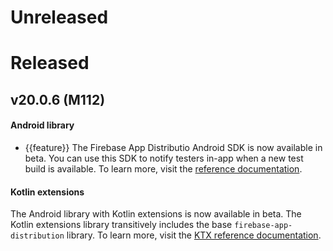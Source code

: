 # Unreleased

# Released

## v20.0.6 (M112)

#### Android library
* {{feature}} The Firebase App Distributio Android SDK is now available in beta. You
  can use this SDK to notify testers in-app when a new test build is available.
  To learn more, visit the
  [reference documentation](/docs/reference/android/com/google/firebase/app-distribution/package-summary).

#### Kotlin extensions
The Android library with Kotlin extensions is now available in
beta. The Kotlin extensions library transitively includes the base
`firebase-app-distribution` library. To learn more, visit the
[KTX reference documentation](/docs/reference/kotlin/com/google/firebase/app-distribution/ktx/package-summary).
